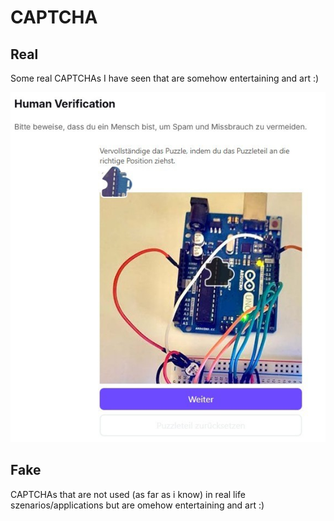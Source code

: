 # CAPTCHA

## Real

Some real CAPTCHAs I have seen that are somehow entertaining and art :)

![_realCAPTHCA01](_realCAPTHCA01.jpg)

## Fake

CAPTCHAs that are not used (as far as i know) in real life szenarios/applications but are omehow entertaining and art :)

